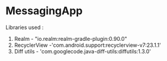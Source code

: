 # MessagingApp

Libraries used :
1. Realm - "io.realm:realm-gradle-plugin:0.90.0"
2. RecyclerView -'com.android.support:recyclerview-v7:23.1.1'
3. Diff utils - 'com.googlecode.java-diff-utils:diffutils:1.3.0'


